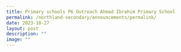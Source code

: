 ```yaml
---
title: Primary schools P6 Outreach Ahmad Ibrahim Primary School
permalink: /northland-secondary/announcements/permalink/
date: 2023-10-27
layout: post
description: ""
image: ""
---
```


